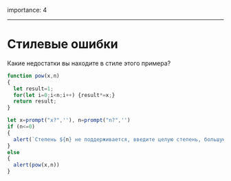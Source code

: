 importance: 4

---

# Стилевые ошибки

Какие недостатки вы находите в стиле этого примера? 

```js no-beautify
function pow(x,n)
{
  let result=1;
  for(let i=0;i<n;i++) {result*=x;}
  return result;
}

let x=prompt("x?",''), n=prompt("n?",'')
if (n<=0)
{
  alert(`Степень ${n} не поддерживается, введите целую степень, большую 0`);
}
else
{
  alert(pow(x,n))
}
```

